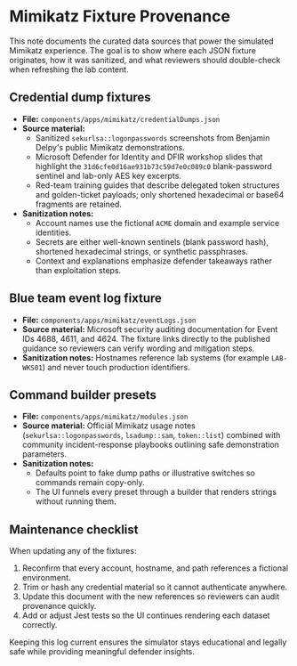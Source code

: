 # Mimikatz Fixture Provenance

This note documents the curated data sources that power the simulated Mimikatz experience. The goal is to show where each JSON
fixture originates, how it was sanitized, and what reviewers should double-check when refreshing the lab content.

## Credential dump fixtures

- **File:** `components/apps/mimikatz/credentialDumps.json`
- **Source material:**
  - Sanitized `sekurlsa::logonpasswords` screenshots from Benjamin Delpy's public Mimikatz demonstrations.
  - Microsoft Defender for Identity and DFIR workshop slides that highlight the `31d6cfe0d16ae931b73c59d7e0c089c0` blank-password sentinel and lab-only AES key excerpts.
  - Red-team training guides that describe delegated token structures and golden-ticket payloads; only shortened hexadecimal or
    base64 fragments are retained.
- **Sanitization notes:**
  - Account names use the fictional `ACME` domain and example service identities.
  - Secrets are either well-known sentinels (blank password hash), shortened hexadecimal strings, or synthetic passphrases.
  - Context and explanations emphasize defender takeaways rather than exploitation steps.

## Blue team event log fixture

- **File:** `components/apps/mimikatz/eventLogs.json`
- **Source material:** Microsoft security auditing documentation for Event IDs 4688, 4611, and 4624. The fixture links directly
  to the published guidance so reviewers can verify wording and mitigation steps.
- **Sanitization notes:** Hostnames reference lab systems (for example `LAB-WKS01`) and never touch production identifiers.

## Command builder presets

- **File:** `components/apps/mimikatz/modules.json`
- **Source material:** Official Mimikatz usage notes (`sekurlsa::logonpasswords`, `lsadump::sam`, `token::list`) combined with
  community incident-response playbooks outlining safe demonstration parameters.
- **Sanitization notes:**
  - Defaults point to fake dump paths or illustrative switches so commands remain copy-only.
  - The UI funnels every preset through a builder that renders strings without running them.

## Maintenance checklist

When updating any of the fixtures:

1. Reconfirm that every account, hostname, and path references a fictional environment.
2. Trim or hash any credential material so it cannot authenticate anywhere.
3. Update this document with the new references so reviewers can audit provenance quickly.
4. Add or adjust Jest tests so the UI continues rendering each dataset correctly.

Keeping this log current ensures the simulator stays educational and legally safe while providing meaningful defender insights.
